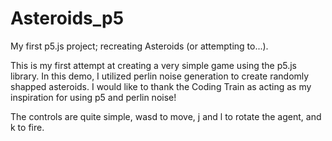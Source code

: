 # Asteroids_p5
My first p5.js project; recreating Asteroids (or attempting to...).


This is my first attempt at creating a very simple game using the p5.js library. 
In this demo, I utilized perlin noise generation to create randomly shapped asteroids.
I would like to thank the Coding Train as acting as my inspiration for using p5 and perlin noise!

The controls are quite simple, wasd to move, j and l to rotate the agent, and k to fire.
